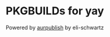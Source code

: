 # PKGBUILDs for yay

Powered by [aurpublish](https://github.com/eli-schwartz/aurpublish) by eli-schwartz
